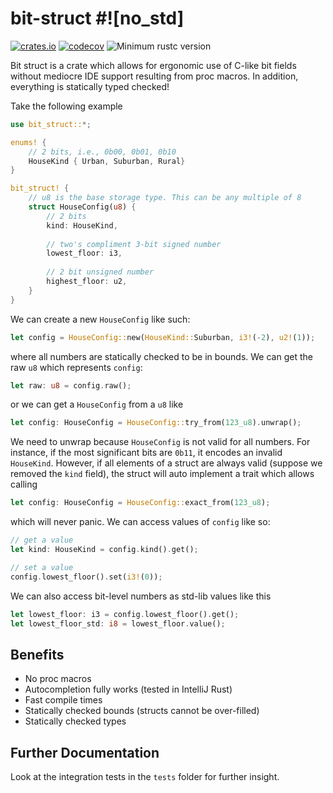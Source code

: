 # bit-struct #![no_std]

[![crates.io](https://img.shields.io/crates/v/bit-struct.svg)](https://crates.io/crates/bit-struct)
[![codecov](https://codecov.io/gh/andrewgazelka/bit-struct/branch/main/graph/badge.svg?token=60R82VBBVF)](https://codecov.io/gh/andrewgazelka/bit-struct)
![Minimum rustc version](https://img.shields.io/badge/rustc-1.57.0+-yellow.svg)

Bit struct is a crate which allows for ergonomic use of C-like bit fields without mediocre IDE support resulting from proc macros.
In addition, everything is statically typed checked!

Take the following example

```rust
use bit_struct::*; 

enums! {
    // 2 bits, i.e., 0b00, 0b01, 0b10
    HouseKind { Urban, Suburban, Rural}
}

bit_struct! {
    // u8 is the base storage type. This can be any multiple of 8
    struct HouseConfig(u8) {
        // 2 bits
        kind: HouseKind,
        
        // two's compliment 3-bit signed number
        lowest_floor: i3,
        
        // 2 bit unsigned number
        highest_floor: u2,
    }
}
```

We can create a new `HouseConfig` like such:
```rust
let config = HouseConfig::new(HouseKind::Suburban, i3!(-2), u2!(1));
```
where all numbers are statically checked to be in bounds. We can get the 
raw `u8` which represents `config`:
```rust
let raw: u8 = config.raw();
```
or we can get a `HouseConfig` from a `u8` like
```rust
let config: HouseConfig = HouseConfig::try_from(123_u8).unwrap();
```
We need to unwrap because `HouseConfig` is not valid for all numbers. For instance, if the
most significant bits are `0b11`, it encodes an invalid `HouseKind`. However, 
if all elements of a struct are always valid (suppose we removed the `kind` field), the struct will
auto implement a trait which allows calling
```rust
let config: HouseConfig = HouseConfig::exact_from(123_u8);
```
which will never panic. We can access values of `config` like so:
```rust
// get a value
let kind: HouseKind = config.kind().get();

// set a value
config.lowest_floor().set(i3!(0));
```
We can also access bit-level numbers as std-lib values like this
```rust
let lowest_floor: i3 = config.lowest_floor().get();
let lowest_floor_std: i8 = lowest_floor.value();
```

## Benefits
- No proc macros
- Autocompletion fully works (tested in IntelliJ Rust)
- Fast compile times
- Statically checked bounds (structs cannot be over-filled)
- Statically checked types

## Further Documentation
Look at the integration tests in the `tests` folder for further insight.

